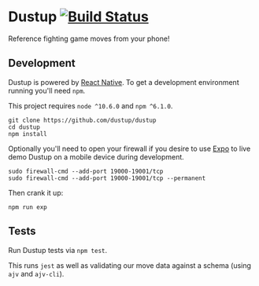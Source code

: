 # Dustup [![Build Status](https://travis-ci.org/dustup/dustup.svg?branch=master)](https://travis-ci.org/dustup/dustup)

Reference fighting game moves from your phone!

## Development

Dustup is powered by [React Native](https://facebook.github.io/react-native/).
To get a development environment running you'll need `npm`.

This project requires `node ^10.6.0` and  `npm ^6.1.0`.

```
git clone https://github.com/dustup/dustup
cd dustup
npm install
```

Optionally you'll need to open your firewall if you desire to use [Expo](https://expo.io/) to live demo Dustup on a mobile device during development.

```
sudo firewall-cmd --add-port 19000-19001/tcp
sudo firewall-cmd --add-port 19000-19001/tcp --permanent
```

Then crank it up:

```
npm run exp
```

## Tests

Run Dustup tests via `npm test`.

This runs `jest` as well as validating our move data against a schema (using `ajv` and `ajv-cli`).

